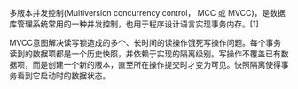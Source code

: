 多版本并发控制(Multiversion concurrency control， MCC 或 MVCC)，是数据库管理系统常用的一种并发控制，也用于程序设计语言实现事务内存。[1]

MVCC意图解决读写锁造成的多个、长时间的读操作饿死写操作问题。每个事务读到的数据项都是一个历史快照，并依赖于实现的隔离级别。写操作不覆盖已有数据项，而是创建一个新的版本，直至所在操作提交时才变为可见。快照隔离使得事务看到它启动时的数据状态。
